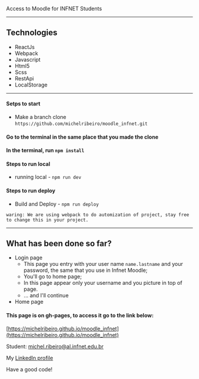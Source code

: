 
Access to Moodle for INFNET Students

---

## Technologies
* ReactJs
* Webpack
* Javascript
* Html5
* Scss
* RestApi
* LocalStorage
---

#### Setps to start
* Make a branch clone ```https://github.com/michelribeiro/moodle_infnet.git```

#### Go to the terminal in the same place that you made the clone

#### In the terminal, run `npm install`

#### Steps to run local

* running local - 
`npm run dev`

#### Steps to run deploy

* Build and Deploy - 
`npm run deploy`

```
waring: We are using webpack to do automization of project, stay free to change this in your project. 
```

---

## What has been done so far?

* Login page
    * This page you entry with your user name `name.lastname` and your password, the same that you use in Infnet Moodle;
    * You'll go to home page;
    * In this page appear only your username and you picture in top of page.
    * ... and I'll continue
* Home page

#### This page is on gh-pages, to access it go to the link below:

[https://michelribeiro.github.io/moodle_infnet](https://michelribeiro.github.io/moodle_infnet)

Student: [michel.ribeiro@al.infnet.edu.br](mailto:michel.ribeiro@al.infnet.edu.br)

My [LinkedIn profile](https://www.linkedin.com/in/michelribeiro/)

Have a good code!
